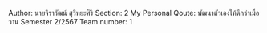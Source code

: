 Author: นายจิราวัฒน์ สุวิทยะศิริ
Section: 2
My Personal Qoute: พัฒนาตัวเองให้ดีกว่าเมื่อวาน
Semester 2/2567
Team number: 1